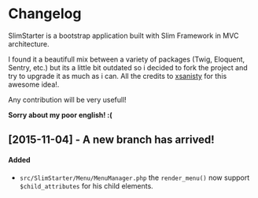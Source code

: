 Changelog
=========

SlimStarter is a bootstrap application built with Slim Framework in MVC architecture.

I found it a beautifull mix between a variety of packages (Twig, Eloquent, Sentry, etc.)
but its a little bit outdated so i decided to fork the project and try to upgrade it as much as i can.
All the credits to [xsanisty](https://github.com/xsanisty/SlimStarter) for this awesome idea!.

Any contribution will be very usefull!

**Sorry about my poor english! :(**


## [2015-11-04] - A new branch has arrived!
#### Added
-  `src/SlimStarter/Menu/MenuManager.php` the `render_menu()` now support `$child_attributes` for his child elements.

